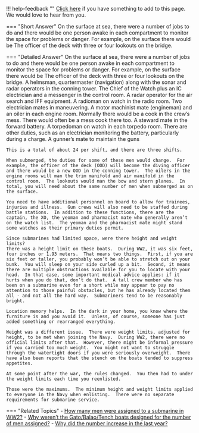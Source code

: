 !!! help-feedback ""
    [Click here](https://other.example.com/feedback) if you have something to add to this page. We would love to hear from you.

=== "Short Answer"
    On the surface at sea, there were a number of jobs to do and there would be one person awake in each compartment to monitor the space for problems or danger. For example, on the surface there would be
The officer of the deck with three or four lookouts on the bridge.

=== "Detailed Answer"
    On the surface at sea, there were a number of jobs to do and there would be one person awake in each compartment to monitor the space for problems or danger.  For example, on the surface there would be
    The officer of the deck with three or four lookouts on the bridge.
    A helmsman, quartermaster (navigation) along with the sonar and radar operators in the conning tower.
    The Chief of the Watch plus an IC electrician and a messenger in the control room.
    A radar operator for the air search and IFF equipment.
    A radioman on watch in the radio room.
    Two electrician mates in maneuvering.
    A motor machinist mate (engineman) and an oiler in each engine room.
    Normally there would be a cook in the crew’s mess.  There would often be a mess cook there too.
    A steward mate in the forward battery.
    A torpedoman on watch in each torpedo room.
    There are other duties, such as an electrician monitoring the battery, particularly during a charge.
    A gunner’s mate to maintain the guns
    
    This is a total of about 24 per shift, and there are three shifts.
    
    When submerged, the duties for some of these men would change.  For example, the officer of the deck (OOD) will become the diving officer and there would be a new OOD in the conning tower.  The oilers in the engine rooms will man the trim manifold and air manifold in the control room.  The lookouts would man the bow and stern planes.  In total, you will need about the same number of men when submerged as on the surface.
    
    You need to have additional personnel on board to allow for trainees, injuries and illness.  Gun crews will also need to be staffed during battle stations.  In addition to these functions, there are the captain, the XO, the yeoman and pharmacist mate who generally aren’t on the watch list.  The yeoman and the pharmacist mate might stand some watches as their primary duties permit.
    
    Since submarines had limited space, were there height and weight limits?
    There was a height limit on these boats.  During WW2, it was six feet, four inches or 1.93 meters.  That means two things.  First, if you are six feet or taller, you probably won’t be able to stretch out on your bunk.  You will sleep on your side curled up a bit.  Second, it means there are multiple obstructions available for you to locate with your head.  In that case, some important medical advice applies: if it hurts when you do that, don’t do that.  A tall crew member who has been on a submarine even for a short while may appear to pay no attention to those painful obstacles, but he has already located them all - and not all the hard way.  Submariners tend to be reasonably bright.
    
    Location memory helps.  In the dark in your home, you know where the furniture is and you avoid it.  Unless, of course, someone has just added something or rearranged everything.
    
    Weight was a different issue.  There were weight limits, adjusted for height, to be met when joining the Navy.  During WW2, there were no official limits after that.  However, there might be informal pressure if you carried too much weight.  You might not want to struggle through the watertight doors if you were seriously overweight.  There have also been reports that the stench on the boats tended to suppress appetites.
    
    At some point after the war, the rules changed.  You then had to under the weight limits each time you reenlisted.
    
    Those were the maximums.  The minimum height and weight limits applied to everyone in the Navy when enlisting.  There were no separate requirements for submarine service.

=== "Related Topics"
    - [How many men were assigned to a submarine in WW2?](./how-many-men-were-assigned-to-a-submarine-in-ww2.md)
    - [Why weren’t the Gato/Balao/Tench boats designed for the number of men assigned?](./why-werent-the-gatobalaotench-boats-designed-for-the-number-of-men-assigned.md)
    - [Why did the number increase in the last year?](./why-did-the-number-increase-in-the-last-year.md)

